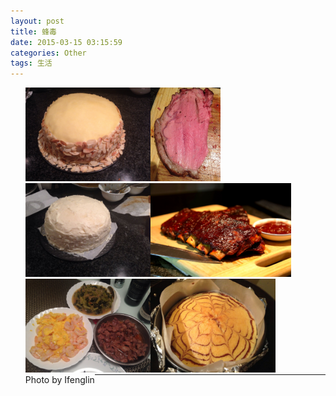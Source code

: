 ```yaml
---
layout: post
title: 蜂毒
date: 2015-03-15 03:15:59
categories: Other
tags: 生活
---
```


<style>li{float:left;list-style:none;margin:0}</style>
<ul>
<li><img src="/pic/fengdu/image.jpeg" widht="200" height="150" /></li>
<li><img src="/pic/fengdu/1419994471000.jpg" widht="200" height="150" /></li>
<li><img src="/pic/fengdu/1419793469000.jpg" widht="200" height="150" /></li>
<li><img src="/pic/fengdu/IMG_0116 - modified.jpg" widht="200" height="150" /></li>
<li><img src="/pic/fengdu/image (1).jpeg" widht="200" height="150" /></li>
<li><img src="/pic/fengdu/1424547241000.jpg" widht="200" height="150" /></li>
</ul>
<p style="clear:left;"></p>

- Photo by Ifenglin

---
